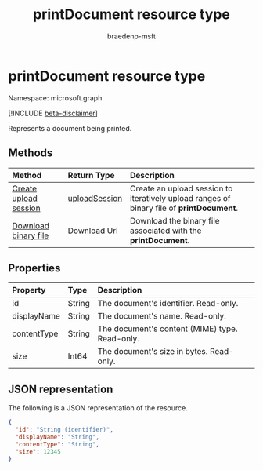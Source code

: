 ﻿---
title: printDocument resource type
description: Represents a document being printed.
author: braedenp-msft
localization_priority: Normal
ms.prod: universal-print
doc_type: resourcePageType
---

# printDocument resource type

Namespace: microsoft.graph

[!INCLUDE [beta-disclaimer](../../includes/beta-disclaimer.md)]

Represents a document being printed.

## Methods

| Method                                                    | Return Type                       | Description                                                                                |
| :-------------------------------------------------------- | :-------------------------------- | :----------------------------------------------------------------------------------------- |
| [Create upload session](../api/printdocument-get-file.md) | [uploadSession](uploadsession.md) | Create an upload session to iteratively upload ranges of binary file of **printDocument**. |
| [Download binary file](../api/printdocument-get-file.md)  | Download Url                      | Download the binary file associated with the **printDocument**.                            |

## Properties

| Property    | Type   | Description                                    |
| :---------- | :----- | :--------------------------------------------- |
| id          | String | The document's identifier. Read-only.          |
| displayName | String | The document's name. Read-only.                |
| contentType | String | The document's content (MIME) type. Read-only. |
| size        | Int64  | The document's size in bytes. Read-only.       |

## JSON representation

The following is a JSON representation of the resource.

<!-- {
  "blockType": "resource",
  "optionalProperties": [

  ],
  "@odata.type": "microsoft.graph.printDocument"
}-->

```json
{
  "id": "String (identifier)",
  "displayName": "String",
  "contentType": "String",
  "size": 12345
}

```
